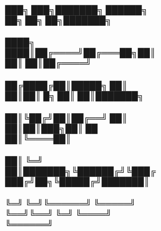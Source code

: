 # ███╗   ███╗███████╗ ██████╗ ██╗    ██╗        ██╗███████╗
# ████╗ ████║██╔════╝██╔═══██╗██║    ██║        ██║██╔════╝
# ██╔████╔██║█████╗  ██║   ██║██║ █╗ ██║        ██║███████╗
# ██║╚██╔╝██║██╔══╝  ██║   ██║██║███╗██║   ██   ██║╚════██║
# ██║ ╚═╝ ██║███████╗╚██████╔╝╚███╔███╔╝██╗╚█████╔╝███████║
# ╚═╝     ╚═╝╚══════╝ ╚═════╝  ╚══╝╚══╝ ╚═╝ ╚════╝ ╚══════╝
